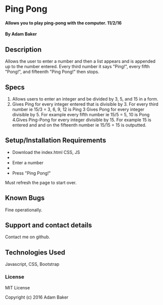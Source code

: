 # Ping Pong

#### Allows you to play ping-pong with the computer.  11/2/16

#### By Adam Baker

## Description

Allows the user to enter a number and then a list appears and is appended up to the number entered.  Every third number it says "Ping!", every fifth "Pong!", and fifteenth "Ping Pong!" then stops.

## Specs

1. Allows users to enter an integer and be divided by 3, 5, and 15 in a form.
2. Gives Ping for every integer entered that is divisible by 3. For every third number ie 15/3 = 3, 6, 9, 12 is Ping
3 Gives Pong for every integer divisible by 5.  For example every fifth number ie 15/5 = 5, 10 is Pong
4.Gives Ping-Pong for every integer divisible by 15.  For example 15 is entered and and on the fifteenth number ie 15/15 = 15 is outputted.


## Setup/Installation Requirements

* Download the index.html CSS, JS
*
* Enter a number
*
* Press "Ping Pong!"

Must refresh the page to start over.

## Known Bugs

Fine operationally.


## Support and contact details

Contact me on github.

## Technologies Used

Javascript, CSS, Bootstrap

### License

MIT License

Copyright (c) 2016 Adam Baker
